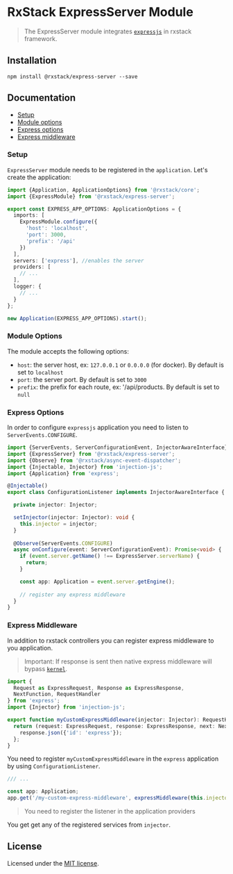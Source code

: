 # RxStack ExpressServer Module

> The ExpressServer module integrates [`expressjs`](https://expressjs.com) in rxstack framework.

## Installation

```
npm install @rxstack/express-server --save
```

## Documentation

* [Setup](#setup)
* [Module options](#module-options)
* [Express options](#express-options)
* [Express middleware](#express-middleware)

### <a name="setup"></a>  Setup
`ExpressServer` module needs to be registered in the `application`. Let's create the application:

```typescript
import {Application, ApplicationOptions} from '@rxstack/core';
import {ExpressModule} from '@rxstack/express-server';

export const EXPRESS_APP_OPTIONS: ApplicationOptions = {
  imports: [
    ExpressModule.configure({
      'host': 'localhost',
      'port': 3000,
      'prefix': '/api'
    })
  ],
  servers: ['express'], //enables the server
  providers: [
    // ...
  ],
  logger: {
    // ...
  }
};

new Application(EXPRESS_APP_OPTIONS).start();
```

### <a name="module-options"></a>  Module Options
The module accepts the following options:
- `host`: the server host, ex: `127.0.0.1` or `0.0.0.0` (for docker). By default is set to `localhost`
- `port`: the server port. By default is set to `3000`
- `prefix`: the prefix for each route, ex: '/api/products. By default is set to `null`

### <a name="express-options"></a>  Express Options
In order to configure `expressjs` application you need to listen to `ServerEvents.CONFIGURE`.

```typescript
import {ServerEvents, ServerConfigurationEvent, InjectorAwareInterface} from '@rxstack/core';
import {ExpressServer} from '@rxstack/express-server';
import {Observe} from '@rxstack/async-event-dispatcher';
import {Injectable, Injector} from 'injection-js';
import {Application} from 'express';

@Injectable()
export class ConfigurationListener implements InjectorAwareInterface {

  private injector: Injector;

  setInjector(injector: Injector): void {
    this.injector = injector;
  }
  
  @Observe(ServerEvents.CONFIGURE)
  async onConfigure(event: ServerConfigurationEvent): Promise<void> {
    if (event.server.getName() !== ExpressServer.serverName) {
      return;
    }

    const app: Application = event.server.getEngine();
    
    // register any express middleware
  }
}
```

### <a name="express-middleware"></a>  Express Middleware
In addition to rxstack controllers you can register express middleware to you application.

> Important: If response is sent then native express middleware will bypass [`kernel`](../core/docs/kernel.md).

```typescript
import {
  Request as ExpressRequest, Response as ExpressResponse,
  NextFunction, RequestHandler
} from 'express';
import {Injector} from 'injection-js';

export function myCustomExpressMiddleware(injector: Injector): RequestHandler {
  return (request: ExpressRequest, response: ExpressResponse, next: NextFunction): void => {
    response.json({'id': 'express'});
  };
}
```
You need to register `myCustomExpressMiddleware` in the `express` application by using `ConfigurationListener`.

```typescript
/// ... 

const app: Application;
app.get('/my-custom-express-middleware', expressMiddleware(this.injector));
```

> You need to register the listener in the application providers

You get get any of the registered services from `injector`.



## License

Licensed under the [MIT license](../../LICENSE).